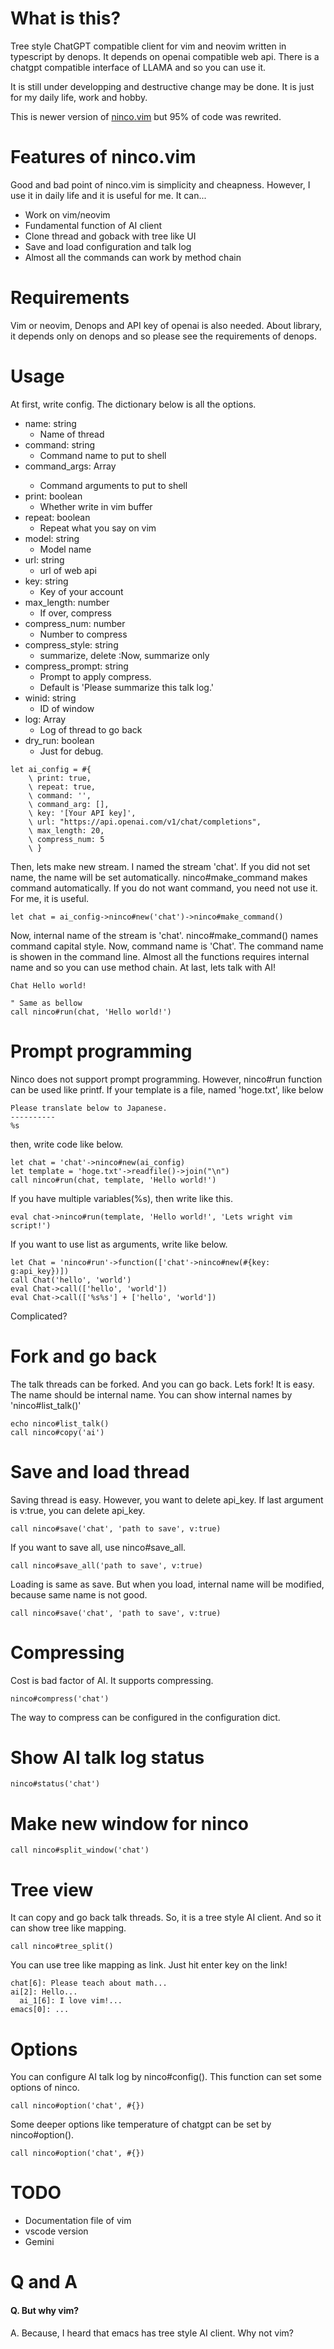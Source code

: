 # What is this?
Tree style ChatGPT compatible client for vim and neovim
written in typescript by denops.
It depends on openai compatible web api.
There is a chatgpt compatible interface of LLAMA and so you can use it.

It is still under developping and destructive change may be done.
It is just for my daily life, work and hobby.

This is newer version of [ninco.vim](https://github.com:uesseu/ninco.vim) but 95% of code was rewrited.

# Features of ninco.vim
Good and bad point of ninco.vim is simplicity and cheapness.
However, I use it in daily life and it is useful for me. It can...

- Work on vim/neovim
- Fundamental function of AI client
- Clone thread and goback with tree like UI
- Save and load configuration and talk log
- Almost all the commands can work by method chain

# Requirements
Vim or neovim, Denops and API key of openai is also needed.
About library, it depends only on denops and so please see the requirements of denops.

# Usage
At first, write config. The dictionary below is all the options.

- name: string
    + Name of thread
- command: string
    + Command name to put to shell
- command_args: Array<string>
    + Command arguments to put to shell
- print: boolean
    + Whether write in vim buffer
- repeat: boolean
    + Repeat what you say on vim
- model: string
    + Model name
- url: string
    + url of web api
- key: string
    + Key of your account
- max_length: number
    + If over, compress
- compress_num: number
    + Number to compress
- compress_style: string
    + summarize, delete  :Now, summarize only
- compress_prompt: string
    + Prompt to apply compress.
    + Default is 'Please summarize this talk log.'
- winid: string
    + ID of window
- log: Array
    + Log of thread to go back
- dry_run: boolean
    + Just for debug.

```vim
let ai_config = #{
    \ print: true,
    \ repeat: true,
    \ command: '',
    \ command_arg: [],
    \ key: '[Your API key]',
    \ url: "https://api.openai.com/v1/chat/completions",
    \ max_length: 20,
    \ compress_num: 5
    \ }
```

Then, lets make new stream. I named the stream 'chat'.
If you did not set name, the name will be set automatically.
ninco#make_command makes command automatically.
If you do not want command, you need not use it.
For me, it is useful.

```vim
let chat = ai_config->ninco#new('chat')->ninco#make_command()
```

Now, internal name of the stream is 'chat'.
ninco#make_command() names command capital style.
Now, command name is 'Chat'. The command name is showen in the command line.
Almost all the functions requires internal name and so you can use method chain.
At last, lets talk with AI!

```vim
Chat Hello world!

" Same as bellow
call ninco#run(chat, 'Hello world!')
```

# Prompt programming
Ninco does not support prompt programming.
However, ninco#run function can be used like printf.
If your template is a file, named 'hoge.txt', like below

```vim
Please translate below to Japanese.
----------
%s
```

then, write code like below.

```vim
let chat = 'chat'->ninco#new(ai_config)
let template = 'hoge.txt'->readfile()->join("\n")
call ninco#run(chat, template, 'Hello world!')
```

If you have multiple variables(%s), then write like this.

```vim
eval chat->ninco#run(template, 'Hello world!', 'Lets wright vim script!')
```

If you want to use list as arguments, write like below.

```vim
let Chat = 'ninco#run'->function(['chat'->ninco#new(#{key: g:api_key})])
call Chat('hello', 'world')
eval Chat->call(['hello', 'world'])
eval Chat->call(['%s%s'] + ['hello', 'world'])
```

Complicated?

# Fork and go back
The talk threads can be forked.
And you can go back.
Lets fork! It is easy.
The name should be internal name.
You can show internal names by 'ninco#list_talk()'

```vim
echo ninco#list_talk()
call ninco#copy('ai')
```

# Save and load thread
Saving thread is easy. However, you want to delete api_key.
If last argument is v:true, you can delete api_key.

```vim
call ninco#save('chat', 'path to save', v:true)
```

If you want to save all, use ninco#save_all.

```vim
call ninco#save_all('path to save', v:true)
```

Loading is same as save.
But when you load, internal name will be modified, because same name is not good.

```vim
call ninco#save('chat', 'path to save', v:true)
```

# Compressing
Cost is bad factor of AI. It supports compressing.

```vim
ninco#compress('chat')
```

The way to compress can be configured in the configuration dict.

# Show AI talk log status
```vim
ninco#status('chat')
```

# Make new window for ninco
```vim
call ninco#split_window('chat')
```

# Tree view
It can copy and go back talk threads.
So, it is a tree style AI client.
And so it can show tree like mapping.

```vim
call ninco#tree_split()
```

You can use tree like mapping as link. Just hit enter key on the link!

```
chat[6]: Please teach about math...
ai[2]: Hello...
  ai_1[6]: I love vim!...
emacs[0]: ...
```

# Options
You can configure AI talk log by ninco#config().
This function can set some options of ninco.
```vim
call ninco#option('chat', #{})
```

Some deeper options like temperature of chatgpt can be set by ninco#option().

```vim
call ninco#option('chat', #{})
```


# TODO
- Documentation file of vim
- vscode version
- Gemini

# Q and A

#### Q. But why vim?
A. Because, I heard that emacs has tree style AI client. Why not vim?
